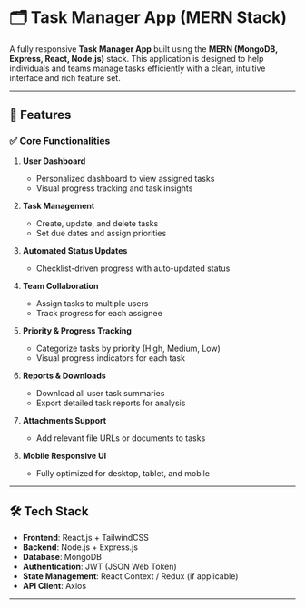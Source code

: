 
# 🗂️ Task Manager App (MERN Stack)

A fully responsive **Task Manager App** built using the **MERN (MongoDB, Express, React, Node.js)** stack. This application is designed to help individuals and teams manage tasks efficiently with a clean, intuitive interface and rich feature set.

---

## 🚀 Features

### ✅ Core Functionalities

1. **User Dashboard**  
   - Personalized dashboard to view assigned tasks  
   - Visual progress tracking and task insights

2. **Task Management**  
   - Create, update, and delete tasks  
   - Set due dates and assign priorities

3. **Automated Status Updates**  
   - Checklist-driven progress with auto-updated status

4. **Team Collaboration**  
   - Assign tasks to multiple users  
   - Track progress for each assignee

5. **Priority & Progress Tracking**  
   - Categorize tasks by priority (High, Medium, Low)  
   - Visual progress indicators for each task

6. **Reports & Downloads**  
   - Download all user task summaries  
   - Export detailed task reports for analysis

7. **Attachments Support**  
   - Add relevant file URLs or documents to tasks

8. **Mobile Responsive UI**  
   - Fully optimized for desktop, tablet, and mobile

---

## 🛠️ Tech Stack

- **Frontend**: React.js + TailwindCSS  
- **Backend**: Node.js + Express.js  
- **Database**: MongoDB  
- **Authentication**: JWT (JSON Web Token)  
- **State Management**: React Context / Redux (if applicable)  
- **API Client**: Axios  

---

